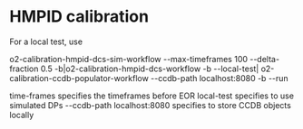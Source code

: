 # HMPID calibration

For a local test, use

o2-calibration-hmpid-dcs-sim-workflow --max-timeframes 100 --delta-fraction 0.5  -b|o2-calibration-hmpid-dcs-workflow  -b --local-test|  o2-calibration-ccdb-populator-workflow --ccdb-path localhost:8080 -b --run

time-frames specifies the timeframes before EOR
local-test specifies to use simulated DPs
--ccdb-path localhost:8080 specifies to store CCDB objects locally

	

